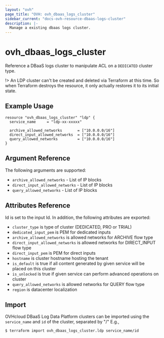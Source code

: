 ```yaml
---
layout: "ovh"
page_title: "OVH: ovh_dbaas_logs_cluster"
sidebar_current: "docs-ovh-resource-dbaas-logs-cluster"
description: |-
  Manage a existing dbaas logs cluster.
---
```


# ovh_dbaas_logs_cluster

Reference a DBaaS logs cluster to manipulate ACL on a `DEDICATED` cluster
type.

!> An LDP cluster can't be created and deleted via Terraform at this time. So when Terraform destroys the resource, it only actually restores it to its initial state.

## Example Usage

```hcl
resource "ovh_dbaas_logs_cluster" "ldp" {
  service_name     = "ldp-xx-xxxxx"

  archive_allowed_networks       = ["10.0.0.0/16"]
  direct_input_allowed_networks  = ["10.0.0.0/16"]
  query_allowed_networks         = ["10.0.0.0/16"]
}
```

## Argument Reference

The following arguments are supported:

* `archive_allowed_networks` - List of IP blocks
* `direct_input_allowed_networks` - List of IP blocks
* `query_allowed_networks` - List of IP blocks

## Attributes Reference

Id is set to the input Id. In addition, the following attributes are exported:
* `cluster_type` is type of cluster (DEDICATED, PRO or TRIAL)
* `dedicated_input_pem` is PEM for dedicated inputs
* `archive_allowed_networks` is allowed networks for ARCHIVE flow type
* `direct_input_allowed_networks` is allowed networks for DIRECT_INPUT flow type
* `direct_input_pem` is PEM for direct inputs
* `hostname` is cluster hostname hosting the tenant
* `is_default` is true if all content generated by given service will be placed on this cluster
* `is_unlocked` is true if given service can perform advanced operations on cluster
* `query_allowed_networks` is allowed networks for QUERY flow type
* `region` is datacenter localization

## Import

OVHcloud DBaaS Log Data Platform clusters can be imported using the `service_name` and `id` of the cluster, separated by "/" E.g.,

```bash
$ terraform import ovh_dbaas_logs_cluster.ldp service_name/id
```
